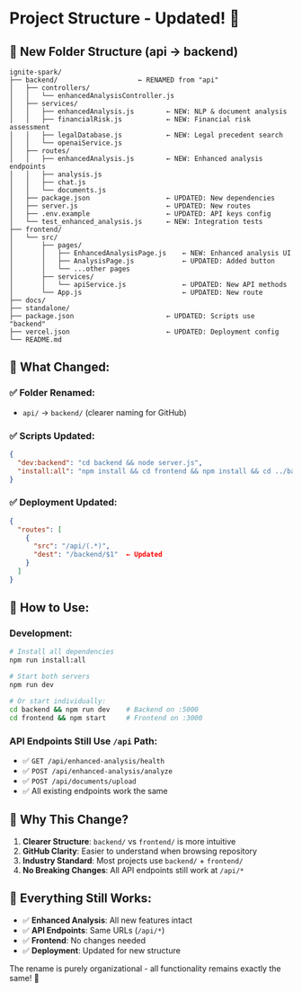 # Project Structure - Updated! 📁

## 🚀 **New Folder Structure (api → backend)** 

```
ignite-spark/
├── backend/                    ← RENAMED from "api"
│   ├── controllers/
│   │   └── enhancedAnalysisController.js
│   ├── services/
│   │   ├── enhancedAnalysis.js        ← NEW: NLP & document analysis
│   │   ├── financialRisk.js           ← NEW: Financial risk assessment
│   │   ├── legalDatabase.js           ← NEW: Legal precedent search
│   │   └── openaiService.js
│   ├── routes/
│   │   ├── enhancedAnalysis.js        ← NEW: Enhanced analysis endpoints
│   │   ├── analysis.js
│   │   ├── chat.js
│   │   └── documents.js
│   ├── package.json                   ← UPDATED: New dependencies
│   ├── server.js                      ← UPDATED: New routes
│   ├── .env.example                   ← UPDATED: API keys config
│   └── test_enhanced_analysis.js      ← NEW: Integration tests
├── frontend/
│   └── src/
│       ├── pages/
│       │   ├── EnhancedAnalysisPage.js    ← NEW: Enhanced analysis UI
│       │   ├── AnalysisPage.js            ← UPDATED: Added button
│       │   └── ...other pages
│       ├── services/
│       │   └── apiService.js              ← UPDATED: New API methods
│       └── App.js                         ← UPDATED: New route
├── docs/
├── standalone/
├── package.json                       ← UPDATED: Scripts use "backend"
├── vercel.json                        ← UPDATED: Deployment config
└── README.md
```

## 🔧 **What Changed:**

### ✅ **Folder Renamed:**
- `api/` → `backend/` (clearer naming for GitHub)

### ✅ **Scripts Updated:**
```json
{
  "dev:backend": "cd backend && node server.js",
  "install:all": "npm install && cd frontend && npm install && cd ../backend && npm install"
}
```

### ✅ **Deployment Updated:**
```json
{
  "routes": [
    {
      "src": "/api/(.*)",
      "dest": "/backend/$1"  ← Updated
    }
  ]
}
```

## 🚀 **How to Use:**

### **Development:**
```bash
# Install all dependencies
npm run install:all

# Start both servers
npm run dev

# Or start individually:
cd backend && npm run dev    # Backend on :5000
cd frontend && npm start     # Frontend on :3000
```

### **API Endpoints Still Use `/api` Path:**
- ✅ `GET /api/enhanced-analysis/health`
- ✅ `POST /api/enhanced-analysis/analyze`
- ✅ `POST /api/documents/upload`
- ✅ All existing endpoints work the same

## 📂 **Why This Change?**

1. **Clearer Structure**: `backend/` vs `frontend/` is more intuitive
2. **GitHub Clarity**: Easier to understand when browsing repository
3. **Industry Standard**: Most projects use `backend/` + `frontend/`
4. **No Breaking Changes**: All API endpoints still work at `/api/*`

## 🎯 **Everything Still Works:**

- ✅ **Enhanced Analysis**: All new features intact
- ✅ **API Endpoints**: Same URLs (`/api/*`)
- ✅ **Frontend**: No changes needed
- ✅ **Deployment**: Updated for new structure

The rename is purely organizational - all functionality remains exactly the same! 🎉
